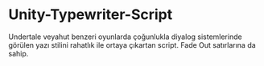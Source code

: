# Unity-Typewriter-Script
Undertale veyahut benzeri oyunlarda çoğunlukla diyalog sistemlerinde görülen yazı stilini rahatlık ile ortaya çıkartan script. Fade Out satırlarına da sahip.
